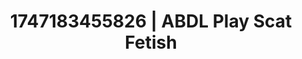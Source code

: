 ---
categories:
- Gymnastics
- Coworker crush
- Mindful sex
- Office affair
- Barefoot beauty
image: /assets/images/1747183455826.jpg
layout: post
seo:
  description: Featured content with exclusive Scat Fetish, ABDL Play. HD images available.
  keywords: Scat Fetish, ABDL Play
  og_image: /assets/images/1747183455826.jpg
  schema_type: VisualArtwork
tags:
- ABDL Play
- '#1747183455826'
- Scat Fetish
title: 1747183455826 | ABDL Play Scat Fetish
---